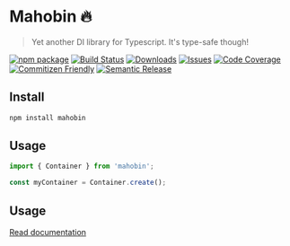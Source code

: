 # Mahobin 🔥

> Yet another DI library for Typescript. It's type-safe though!

[![npm package][npm-img]][npm-url]
[![Build Status][build-img]][build-url]
[![Downloads][downloads-img]][downloads-url]
[![Issues][issues-img]][issues-url]
[![Code Coverage][codecov-img]][codecov-url]
[![Commitizen Friendly][commitizen-img]][commitizen-url]
[![Semantic Release][semantic-release-img]][semantic-release-url]

## Install

```bash
npm install mahobin
```

## Usage

```ts
import { Container } from 'mahobin';

const myContainer = Container.create();
```

## Usage

[Read documentation](https://theunderscorer.github.io/Mahobin/)

[build-img]:https://github.com/TheUnderScorer/Mahobin/actions/workflows/release.yml/badge.svg
[build-url]:https://github.com/TheUnderScorer/Mahobin/actions/workflows/release.yml
[downloads-img]:https://img.shields.io/npm/dt/mahobin
[downloads-url]:https://www.npmtrends.com/mahobin
[npm-img]:https://img.shields.io/npm/v/mahobin
[npm-url]:https://www.npmjs.com/package/mahobin
[issues-img]:https://img.shields.io/github/issues/TheUnderScorer/Mahobin
[issues-url]:https://github.com/TheUnderScorer/Mahobin/issues
[codecov-img]:https://codecov.io/gh/ryansonshine/typescript-npm-package-template/branch/main/graph/badge.svg
[codecov-url]:https://codecov.io/gh/ryansonshine/typescript-npm-package-template
[semantic-release-img]:https://img.shields.io/badge/%20%20%F0%9F%93%A6%F0%9F%9A%80-semantic--release-e10079.svg
[semantic-release-url]:https://github.com/semantic-release/semantic-release
[commitizen-img]:https://img.shields.io/badge/commitizen-friendly-brightgreen.svg
[commitizen-url]:http://commitizen.github.io/cz-cli/
